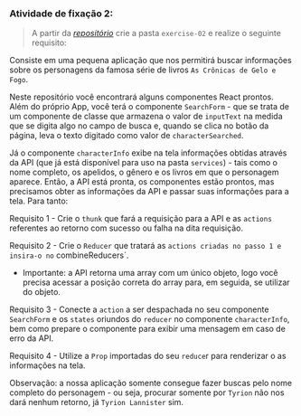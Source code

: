 
###  Atividade de fixação 2:
> A partir da _[repositório](https://github.com/tryber/exercise-game-of-thrones-characters)_ crie a pasta `exercise-02` e realize o seguinte requisito:

Consiste em uma pequena aplicação que nos permitirá buscar informações sobre os personagens da famosa série de livros `As Crônicas de Gelo e Fogo`.

Neste repositório você encontrará alguns componentes React prontos. Além do próprio App, você terá o componente `SearchForm` - que se trata de um componente de classe que armazena o valor de `inputText` na medida que se digita algo no campo de busca e, quando se clica no botão da página, leva o texto digitado como valor de `characterSearched`.

Já o componente `characterInfo` exibe na tela informações obtidas através da API (que já está disponível para uso na pasta `services`) - tais como o nome completo, os apelidos, o gênero e os livros em que o personagem aparece. Então, a API está pronta, os componentes estão prontos, mas precisamos obter as informações da API e passar suas informações para a tela. Para tanto:

Requisito 1 -  Crie o `thunk` que fará a requisição para a API e as `actions` referentes ao retorno com sucesso ou falha na dita requisição.

Requisito 2 -  Crie o `Reducer` que tratará as `actions criadas no passo 1 e insira-o no` combineReducers`. 

* Importante: a API retorna uma array com um único objeto, logo você precisa acessar a posição correta do array para, em seguida, se utilizar do objeto.

Requisito 3 -  Conecte a `action` a ser despachada no seu componente `SearchForm` e os `states` oriundos do `reducer` no componente `characterInfo`, bem como prepare o componente para exibir uma mensagem em caso de erro da API.

Requisito 4 - Utilize a `Prop` importadas do seu `reduce`r para renderizar o as informações na tela. 

Observação: a nossa aplicação somente consegue fazer buscas pelo nome completo do personagem - ou seja, procurar somente por `Tyrion` não nos dará nenhum retorno, já `Tyrion Lannister` sim.



